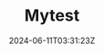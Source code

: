 ---
title: "Mytest"
description: 
date: 2024-06-11T03:31:23Z
image: 
math: 
license: 
hidden: false
comments: true
draft: true
---